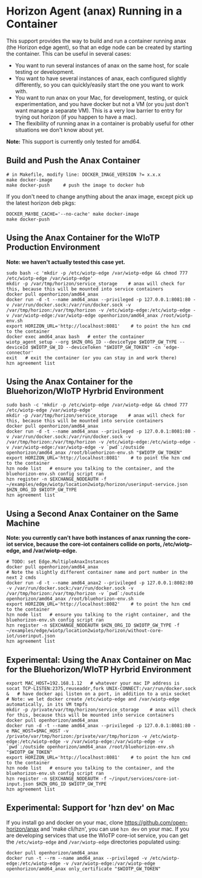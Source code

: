 # Horizon Agent (anax) Running in a Container

This support provides the way to build and run a container running anax (the Horizon edge agent), so that an edge node can be created by starting the container. This can be useful in several cases:
- You want to run several instances of anax on the same host, for scale testing or development.
- You want to have several instances of anax, each configured slightly differently, so you can quickly/easily start the one you want to work with.
- You want to run anax on your Mac, for development, testing, or quick experimentation, and you have docker but not a VM (or you just don't want manage a separate VM). This is a very low barrier to entry for trying out horizon (if you happen to have a mac).
- The flexibility of running anax in a container is probably useful for other situations we don't know about yet.

**Note:** This support is currently only tested for amd64.

## Build and Push the Anax Container

```
# in Makefile, modify line: DOCKER_IMAGE_VERSION ?= x.x.x
make docker-image
make docker-push     # push the image to docker hub
```

If you don't need to change anything about the anax image, except pick up the latest horizon deb pkgs:

```
DOCKER_MAYBE_CACHE='--no-cache' make docker-image
make docker-push
```

## Using the Anax Container for the WIoTP Production Environment

**Note: we haven't actually tested this case yet.**

```
sudo bash -c 'mkdir -p /etc/wiotp-edge /var/wiotp-edge && chmod 777 /etc/wiotp-edge /var/wiotp-edge'
mkdir -p /var/tmp/horizon/service_storage    # anax will check for this, because this will be mounted into service containers
docker pull openhorizon/amd64_anax
docker run -d -t --name amd64_anax --privileged -p 127.0.0.1:8081:80 -v /var/run/docker.sock:/var/run/docker.sock -v /var/tmp/horizon:/var/tmp/horizon -v /etc/wiotp-edge:/etc/wiotp-edge -v /var/wiotp-edge:/var/wiotp-edge openhorizon/amd64_anax /root/wiotp-env.sh
export HORIZON_URL='http://localhost:8081'    # to point the hzn cmd to the container
docker exec amd64_anax bash   # enter the container
wiotp_agent_setup --org $HZN_ORG_ID --deviceType $WIOTP_GW_TYPE --deviceId $WIOTP_GW_ID --deviceToken "$WIOTP_GW_TOKEN" -cn 'edge-connector'
exit   # exit the container (or you can stay in and work there)
hzn agreement list
```

## Using the Anax Container for the Bluehorizon/WIoTP Hyrbrid Environment

```
sudo bash -c 'mkdir -p /etc/wiotp-edge /var/wiotp-edge && chmod 777 /etc/wiotp-edge /var/wiotp-edge'
mkdir -p /var/tmp/horizon/service_storage    # anax will check for this, because this will be mounted into service containers
docker pull openhorizon/amd64_anax
docker run -d -t --name amd64_anax --privileged -p 127.0.0.1:8081:80 -v /var/run/docker.sock:/var/run/docker.sock -v /var/tmp/horizon:/var/tmp/horizon -v /etc/wiotp-edge:/etc/wiotp-edge -v /var/wiotp-edge:/var/wiotp-edge -v `pwd`:/outside openhorizon/amd64_anax /root/bluehorizon-env.sh "$WIOTP_GW_TOKEN"
export HORIZON_URL='http://localhost:8081'    # to point the hzn cmd to the container
hzn node list   # ensure you talking to the container, and the bluehorizon-env.sh config script ran
hzn register -n $EXCHANGE_NODEAUTH -f ~/examples/edge/wiotp/location2wiotp/horizon/userinput-service.json $HZN_ORG_ID $WIOTP_GW_TYPE
hzn agreement list
```

## Using a Second Anax Container on the Same Machine

**Note: you currently can't have both instances of anax running the core-iot service, because the core-iot containers collide on ports, /etc/wiotp-edge, and /var/wiotp-edge.**

```
# TODO: set Edge.MultipleAnaxInstances
docker pull openhorizon/amd64_anax
# Note the slightly different container name and port number in the next 2 cmds
docker run -d -t --name amd64_anax2 --privileged -p 127.0.0.1:8082:80 -v /var/run/docker.sock:/var/run/docker.sock -v /var/tmp/horizon:/var/tmp/horizon -v `pwd`:/outside openhorizon/amd64_anax /root/bluehorizon-env.sh
export HORIZON_URL='http://localhost:8082'    # to point the hzn cmd to the container
hzn node list   # ensure you talking to the right container, and the bluehorizon-env.sh config script ran
hzn register -n $EXCHANGE_NODEAUTH $HZN_ORG_ID $WIOTP_GW_TYPE -f ~/examples/edge/wiotp/location2wiotp/horizon/without-core-iot/userinput.json
hzn agreement list
```

## Experimental: Using the Anax Container on Mac for the Bluehorizon/WIoTP Hyrbrid Environment

```
export MAC_HOST=192.168.1.12   # whatever your mac IP address is
socat TCP-LISTEN:2375,reuseaddr,fork UNIX-CONNECT:/var/run/docker.sock &   # have docker api listen on a port, in addition to a unix socket
# Note: we let docker create /etc/wiotp-edge and /var/wiotp-edge automatically, in its VM tmpfs
mkdir -p /private/var/tmp/horizon/service_storage    # anax will check for this, because this will be mounted into service containers
docker pull openhorizon/amd64_anax
docker run -d -t --name amd64_anax --privileged -p 127.0.0.1:8081:80 -e MAC_HOST=$MAC_HOST -v /private/var/tmp/horizon:/private/var/tmp/horizon -v /etc/wiotp-edge:/etc/wiotp-edge -v /var/wiotp-edge:/var/wiotp-edge -v `pwd`:/outside openhorizon/amd64_anax /root/bluehorizon-env.sh "$WIOTP_GW_TOKEN"
export HORIZON_URL='http://localhost:8081'    # to point the hzn cmd to the container
hzn node list   # ensure you talking to the container, and the bluehorizon-env.sh config script ran
hzn register -n $EXCHANGE_NODEAUTH -f ~/input/services/core-iot-input.json $HZN_ORG_ID $WIOTP_GW_TYPE
hzn agreement list
```

## Experimental: Support for 'hzn dev' on Mac

If you install go and docker on your mac, clone https://github.com/open-horizon/anax and 'make cli/hzn', you can use `hzn dev` on your mac. If you are developing services that use the WIoTP core-iot service, you can get the `/etc/wiotp-edge` and `/var/wiotp-edge` directories populated using:
```
docker pull openhorizon/amd64_anax
docker run -t --rm --name amd64_anax --privileged -v /etc/wiotp-edge:/etc/wiotp-edge -v /var/wiotp-edge:/var/wiotp-edge openhorizon/amd64_anax only_certificate "$WIOTP_GW_TOKEN"
```
